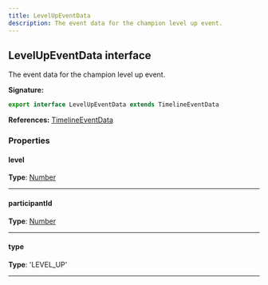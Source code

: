 ```yaml
---
title: LevelUpEventData
description: The event data for the champion level up event.
---
```


## LevelUpEventData interface

The event data for the champion level up event.

**Signature:**

```ts
export interface LevelUpEventData extends TimelineEventData 
```

**References:** [TimelineEventData](/api/TimelineEventData.md)

### Properties

#### level



**Type**: [Number](https://developer.mozilla.org/en-US/docs/Web/JavaScript/Reference/Global_Objects/Number)

---

#### participantId



**Type**: [Number](https://developer.mozilla.org/en-US/docs/Web/JavaScript/Reference/Global_Objects/Number)

---

#### type



**Type**: 'LEVEL_UP'

---

